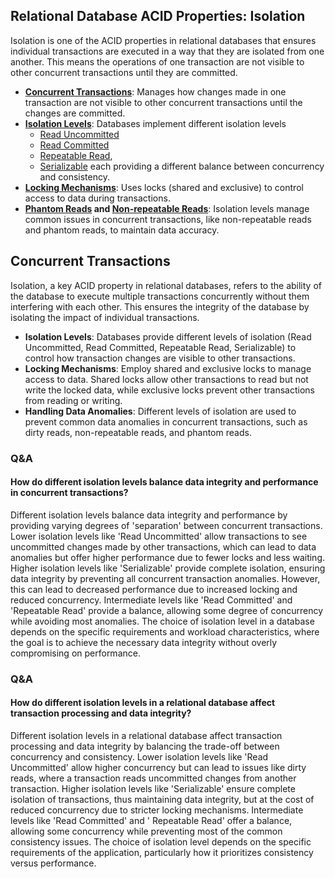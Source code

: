 ## Relational Database ACID Properties: Isolation

Isolation is one of the ACID properties in relational databases that ensures individual transactions are executed in a
way that they are isolated from one another. This means the operations of one transaction are not visible to other
concurrent transactions until they are committed.

- **[Concurrent Transactions](#concurrent-transactions)**: Manages how changes made in one transaction are not visible
  to other concurrent transactions until the changes are committed.
- **[Isolation Levels](isolation-levels.md#isolation-levels)**: Databases implement different isolation levels
    - [Read Uncommitted](isolation-levels.md#read-uncommitted)
    - [Read Committed](isolation-levels.md#read-committed)
    - [Repeatable Read](isolation-levels.md#repeatable-read),
    - [Serializable](isolation-levels.md#serializable)
      each providing a different balance between concurrency and consistency.
- **[Locking Mechanisms](locks.md)**: Uses locks (shared and exclusive) to control access to data during transactions.
- **[Phantom Reads](isolation-levels.md#phantom-reads)
  and [Non-repeatable Reads](isolation-levels.md#non-repeatable-reads)**: Isolation levels manage common issues in
  concurrent transactions, like non-repeatable reads and phantom reads, to maintain data accuracy.

## Concurrent Transactions

Isolation, a key ACID property in relational databases, refers to the ability of the database to execute multiple
transactions concurrently without them interfering with each other. This ensures the integrity of the database by
isolating the impact of individual transactions.

- **Isolation Levels**: Databases provide different levels of isolation (Read Uncommitted, Read Committed,
  Repeatable Read, Serializable) to control how transaction changes are visible to other transactions.
- **Locking Mechanisms**: Employ shared and exclusive locks to manage access to data. Shared locks allow other
  transactions to read but not write the locked data, while exclusive locks prevent other transactions from reading
  or writing.
- **Handling Data Anomalies**: Different levels of isolation are used to prevent common data anomalies in concurrent
  transactions, such as dirty reads, non-repeatable reads, and phantom reads.

### Q&A

#### How do different isolation levels balance data integrity and performance in concurrent transactions?

Different isolation levels balance data integrity and performance by providing varying degrees of 'separation' between
concurrent transactions. Lower isolation levels like 'Read Uncommitted' allow transactions to see uncommitted changes
made by other transactions, which can lead to data anomalies but offer higher performance due to fewer locks and less
waiting. Higher isolation levels like 'Serializable' provide complete isolation, ensuring data integrity by preventing
all concurrent transaction anomalies. However, this can lead to decreased performance due to increased locking and
reduced concurrency. Intermediate levels like 'Read Committed' and 'Repeatable Read' provide a balance, allowing some
degree of concurrency while avoiding most anomalies. The choice of isolation level in a database depends on the specific
requirements and workload characteristics, where the goal is to achieve the necessary data integrity without overly
compromising on performance.

### Q&A

#### How do different isolation levels in a relational database affect transaction processing and data integrity?

Different isolation levels in a relational database affect transaction processing and data integrity by balancing the
trade-off between concurrency and consistency. Lower isolation levels like 'Read Uncommitted' allow higher concurrency
but can lead to issues like dirty reads, where a transaction reads uncommitted changes from another transaction. Higher
isolation levels like 'Serializable' ensure complete isolation of transactions, thus maintaining data integrity, but at
the cost of reduced concurrency due to stricter locking mechanisms. Intermediate levels like 'Read Committed' and '
Repeatable Read' offer a balance, allowing some concurrency while preventing most of the common consistency issues. The
choice of isolation level depends on the specific requirements of the application, particularly how it prioritizes
consistency versus performance.